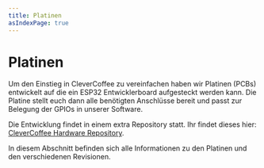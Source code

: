 ```yaml
---
title: Platinen
asIndexPage: true
---
```


# Platinen

Um den Einstieg in CleverCoffee zu vereinfachen haben wir Platinen (PCBs) entwickelt auf die ein ESP32 Entwicklerboard aufgesteckt werden kann.
Die Platine stellt euch dann alle benötigten Anschlüsse bereit und passt zur Belegung der GPIOs in unserer Software.

Die Entwicklung findet in einem extra Repository statt. Ihr findet dieses hier: [CleverCoffee Hardware Repository](https://github.com/rancilio-pid/clevercoffee-hardware).

In diesem Abschnitt befinden sich alle Informationen zu den Platinen und den verschiedenen Revisionen.
